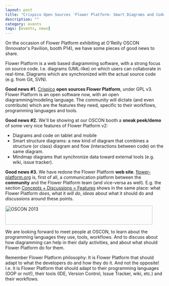 ```yaml
---
layout: post
title: "Crispico Open Sources 'Flower Platform: Smart Diagrams and Code' at O'Reilly OSCON 2013"
description: ""
category: events
tags: [events, news]
---
```


On the occasion of Flower Platform exhibiting at O'Reilly OSCON (Innovator's Pavilion, booth P14), we have some pieces of good news to share.

Flower Platform is a web based diagramming software, with a strong focus on source code. I.e. diagrams (UML-like) on which users can collaborate in real-time. Diagrams which are synchronized with the actual source code (e.g. from Git, SVN).
 
<div>
<p>
<strong>Good news #1.</strong> <a href="http://www.crispico.com">Crispico</a> <strong>open sources Flower Platform</strong>, under GPL v3. Flower Platform is an open software now, with an open diagramming/modeling language. The community will dictate (and even contribute) which are the features they need, specific to their workflows, programming languages and tools. 
</p>

<p>
<strong>Good news #2.</strong> We'll be showing at our OSCON booth a <strong>sneak peek/demo</strong> of some very nice features of Flower Platform v2:
<ul>
<li>Diagrams and code on tablet and mobile</li>
<li>Smart structure diagrams: a new kind of diagram that combines a structure (or class) diagram and flow (interactions between code) on the same diagram.</li>
<li>Mindmap diagrams that synchronize data toward external tools (e.g. wiki, issue tracker).</li>
</ul> 
</p>

<p>
<strong>Good news #3.</strong> We have redone the Flower Platform <strong>web site</strong>. <a href="http://flower-platform.org">flower-platform.org</a> is, first of all, a communication platform between the <strong>community</strong> and the Flower Platform team (and vice-versa as well). E.g. the section <a href="http://flower-platform.org/concepts">Concepts + Discussions = Features</a> shows in the same place: what Flower Platform <em>does</em>, what it <em>will do</em>, <em>ideas</em> about what it should do and <em>discussions</em> around these points.
</p>

<p class="text-center">
<a href="http://www.oscon.com/oscon2013?cmp=ba-prog-os13-were-exhibiting">
<img src="http://cdn.oreillystatic.com/en/assets/1/event/95/oscon2013_exhibiting_468x60.png" width="468" height="60"  border="0"  alt="OSCON 2013"  />
</a>
</p>

<p>
We are looking forward to meet people at OSCON, to learn about the programming languages they use, tools, workflows. And to discuss about how diagramming can help in their daily activities, and about what should Flower Platform do for them. 
</p>

<p>
<span class="label label-success">Remember Flower Platform philosophy:</span> It is Flower Platform that should adapt to what the developers do and how they do it. And not the opposite! I.e. it is Flower Platform that should adapt to their programming languages (OOP or not!), their tools (IDE, Version Control, Issue Tracker, wiki, etc.) and their workflows. 
</p>
</div>


 
